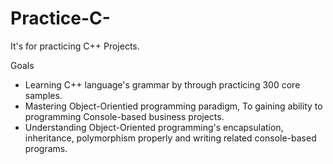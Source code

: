 # Practice-C-
It's for practicing C++ Projects.

Goals
- Learning C++ language's grammar by through practicing 300 core samples.
- Mastering Object-Orientied programming paradigm, To gaining ability to programming Console-based business projects.
- Understanding Object-Oriented programming's encapsulation, inheritance, polymorphism properly and writing related console-based programs.
